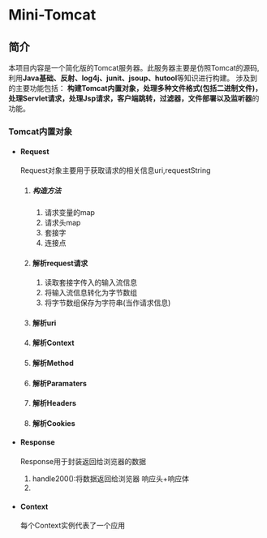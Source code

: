 # Mini-Tomcat
## 简介
本项目内容是一个简化版的Tomcat服务器。此服务器主要是仿照Tomcat的源码,利用**Java基础、反射、log4j、junit、jsoup、hutool**等知识进行构建。
涉及到的主要功能包括：
    **构建Tomcat内置对象，处理多种文件格式(包括二进制文件)，处理Servlet请求，处理Jsp请求，客户端跳转，过滤器，文件部署以及监听器**的功能。

### Tomcat内置对象
   - #### Request
   
      Request对象主要用于获取请求的相关信息uri,requestString
      1. ##### 构造方法
           1. 请求变量的map
           2. 请求头map
           3. 套接字
           4. 连接点
       2. #### 解析request请求
           1. 读取套接字传入的输入流信息
           2. 将输入流信息转化为字节数组
           3. 将字节数组保存为字符串(当作请求信息)
       3. #### 解析uri
       4. #### 解析Context
       5. #### 解析Method
       6. #### 解析Paramaters
       7. #### 解析Headers
       8. #### 解析Cookies
   - #### Response
   
        Response用于封装返回给浏览器的数据

        1. handle200():将数据返回给浏览器
            响应头+响应体
        2. 
   - #### Context
        每个Context实例代表了一个应用
         
   
